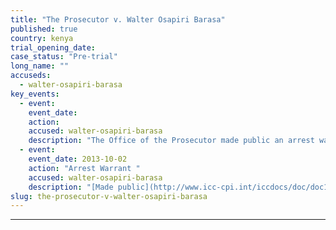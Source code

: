 ```yaml
---
title: "The Prosecutor v. Walter Osapiri Barasa"
published: true
country: kenya
trial_opening_date:
case_status: "Pre-trial"
long_name: ""
accuseds:
  - walter-osapiri-barasa
key_events:
  - event:
    event_date:
    action:
    accused: walter-osapiri-barasa
    description: "The Office of the Prosecutor made public an arrest warrant for Barasa on October 2, 2013. Accused remains [at-large](http://allafrica.com/stories/201501110255.html)."
  - event:
    event_date: 2013-10-02
    action: "Arrest Warrant "
    accused: walter-osapiri-barasa
    description: "[Made public](http://www.icc-cpi.int/iccdocs/doc/doc1650592.pdf)"
slug: the-prosecutor-v-walter-osapiri-barasa
---
```

---
